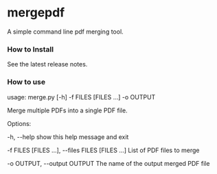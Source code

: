 # mergepdf
A simple command line pdf merging tool.

### How to Install
See the latest release notes.

### How to use

usage: merge.py [-h] -f FILES [FILES ...] -o OUTPUT

Merge multiple PDFs into a single PDF file.

Options:

  -h, --help            show this help message and exit
  
  -f FILES [FILES ...], --files FILES [FILES ...]
                        List of PDF files to merge
                        
  -o OUTPUT, --output OUTPUT
                        The name of the output merged PDF file
